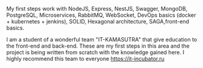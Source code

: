 My first steps work with NodeJS, Express, NestJS, Swagger, MongoDB, PostgreSQL, Microservices, RabbitMQ, WebSocket, DevOps basics (docker + kubernetes + jenkins), SOLID, Hexagonal architecture, SAGA,front-end basics.

I am a student of a wonderful team "IT-KAMASUTRA" that give education to the front-end and back-end. These are my first steps in this area and the project is being written from scratch with the knowledge gained here. I highly recommend this team to everyone 
 https://it-incubator.ru
